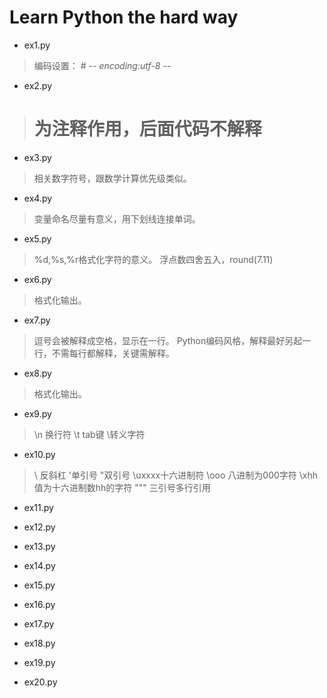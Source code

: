 ﻿# Learn Python the hard way

- ex1.py
> 编码设置： # -*- encoding:utf-8 -*-

- ex2.py
> # 为注释作用，后面代码不解释

- ex3.py
> 相关数字符号，跟数学计算优先级类似。

- ex4.py
> 变量命名尽量有意义，用下划线连接单词。

- ex5.py
> %d,%s,%r格式化字符的意义。 
浮点数四舍五入，round(7.11)

- ex6.py
> 格式化输出。

- ex7.py
> 逗号会被解释成空格，显示在一行。
Python编码风格，解释最好另起一行，不需每行都解释，关键需解释。

- ex8.py
> 格式化输出。

- ex9.py
> \n 换行符 \t tab键 \转义字符

- ex10.py
> \\ 反斜杠 \'单引号 \"双引号 \uxxxx十六进制符  \ooo 八进制为000字符 \xhh值为十六进制数hh的字符
""" 三引号多行引用

- ex11.py
> 

- ex12.py
> 

- ex13.py
> 

- ex14.py
> 

- ex15.py
> 

- ex16.py
> 

- ex17.py
> 

- ex18.py
> 

- ex19.py
> 

- ex20.py
> 